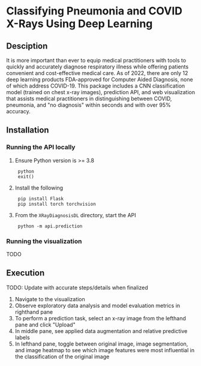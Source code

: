 # Classifying Pneumonia and COVID X-Rays Using Deep Learning

## Desciption
It is more important than ever to equip medical practitioners with tools to quickly and accurately diagnose respiratory illness while offering patients convenient and cost-effective medical care. As of 2022, there are only 12 deep learning products FDA-approved for Computer Aided Diagnosis, none of which address COVID-19. This package includes a CNN classification model (trained on chest x-ray images), prediction API, and web visualization that assists medical practitioners in distinguishing between COVID, pneumonia, and "no diagnosis" within seconds and with over 95% accuracy. 

## Installation
### Running the API locally
1. Ensure Python version is >= 3.8

        python 
        exit()

2. Install the following

        pip install Flask
        pip install torch torchvision
		
3. From the `XRayDiagnosisDL` directory, start the API

        python -m api.prediction

### Running the visualization
TODO

## Execution
TODO: Update with accurate steps/details when finalized
1. Navigate to the visualization
2. Observe exploratory data analysis and model evaluation metrics in righthand pane
3. To perform a prediction task, select an x-ray image from the lefthand pane and click "Upload"
4. In middle pane, see applied data augmentation and relative predictive labels
5. In lefthand pane, toggle between original image, image segmentation, and image heatmap to see which image features were most influential in the classification of the original image